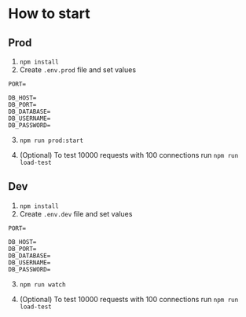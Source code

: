 # How to start

## Prod

1. `npm install`
2. Create `.env.prod` file and set values

```
PORT=

DB_HOST=
DB_PORT=
DB_DATABASE=
DB_USERNAME=
DB_PASSWORD=
```
3. `npm run prod:start`

4. (Optional) To test 10000 requests with 100 connections run `npm run load-test`

## Dev

1. `npm install`
2. Create `.env.dev` file and set values

```
PORT=

DB_HOST=
DB_PORT=
DB_DATABASE=
DB_USERNAME=
DB_PASSWORD=
```
3. `npm run watch`

4. (Optional) To test 10000 requests with 100 connections run `npm run load-test`